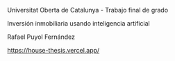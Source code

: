 Universitat Oberta de Catalunya - Trabajo final de grado

Inversión inmobiliaria usando inteligencia artificial

Rafael Puyol Fernández

https://house-thesis.vercel.app/
